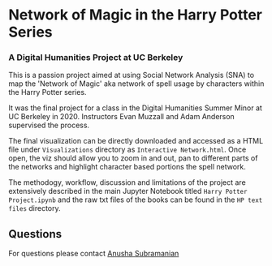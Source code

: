 # Network of Magic in the Harry Potter Series
### A Digital Humanities Project at UC Berkeley 

This is a passion project aimed at using Social Network Analysis (SNA) to map the 'Network of Magic' aka network of spell usage by characters within the Harry Potter series. 

It was the final project for a class in the Digital Humanities Summer Minor at UC Berkeley in 2020. Instructors Evan Muzzall and Adam Anderson supervised the process.

The final visualization can be directly downloaded and accessed as a HTML file under ```Visualizations``` directory as ```Interactive Network.html```. Once open, the viz should allow you to zoom in and out, pan to different parts of the networks and highlight character based portions the spell network. 

The methodogy, workflow, discussion and limitations of the project are extensively described in the main Jupyter Notebook titled ```Harry Potter Project.ipynb``` and the raw txt files of the books can be found in the ```HP text files``` directory.

## Questions
For questions please contact [Anusha Subramanian](mailto:anusha.subramanian@berkeley.edu)

